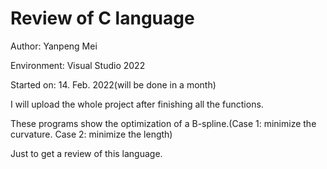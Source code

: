 # Review of C language

Author: Yanpeng Mei

Environment: Visual Studio 2022

Started on: 14. Feb. 2022(will be done in a month)

I will upload the whole project after finishing all the functions.

These programs show the optimization of a B-spline.(Case 1: minimize the curvature. Case 2: minimize the length)

Just to get a review of this language.
